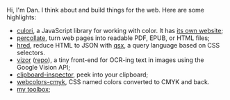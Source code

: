 Hi, I'm Dan. I think about and build things for the web. Here are some highlights:

* [culori](https://github.com/Evercoder/culori), a JavaScript library for working with color. It has [its own website](https://culorijs.org);
* [percollate](https://github.com/danburzo/percollate), turn web pages into readable PDF, EPUB, or HTML files;
* [hred](https://github.com/danburzo/hred), reduce HTML to JSON with [qsx](https://github.com/danburzo/qsx), a query language based on CSS selectors.
* [vizor](https://llll.ro/tools/vizor) ([repo](https://github.com/llll-org/vizor)), a tiny front-end for OCR-ing text in images using the Google Vision API;
* [clipboard-inspector](https://github.com/Evercoder/clipboard-inspector), peek into your clipboard;
* [webcolors-cmyk](https://github.com/danburzo/webcolors-cmyk), CSS named colors converted to CMYK and back.
* [my toolbox](https://github.com/danburzo/toolbox);
